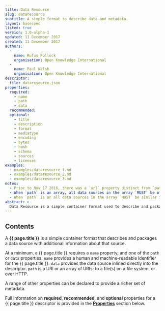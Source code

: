 ```yaml
---
title: Data Resource
slug: dataresource
subtitle: A simple format to describe data and metadata.
layout: basespec
listed: true
version: 1.0-alpha-1
updated: 11 December 2017
created: 11 December 2017
authors:
  -
    name: Rufus Pollock
    organisation: Open Knowledge International
  -
    name: Paul Walsh
    organisation: Open Knowledge International
descriptor:
  file: dataresource.json
properties:
  required:
    - name
    - path
    - data
  recommended:
  optional:
    - title
    - description
    - format
    - mediatype
    - encoding
    - bytes
    - hash
    - schema
    - sources
    - licenses
examples:
  - examples/dataresource_1.md
  - examples/dataresource_2.md
  - examples/dataresource_3.md
notes:
  - Prior to Nov 17 2016, there was a `url` property distinct from `path`. In order to support backwards compatability, implementors `MAY` want to automatically convert a `url` property to a `path` property and issue a warning.
  - When `path` is an array, all data sources in the array `MUST` be of the same type (i.e.: all http URLs, or all file paths).
  - When `path` is an all data sources in the array `MUST` be similar in terms of structure and format. Implementations `SHOULD` be able to simply concatenate the files together and treat the result as one large file.
abstract: >
  Data Resource is a simple container format used to describe and package a data source with additional metadata about that data source. By providing a minimum set of required properties and a range of recommended and optional properties, the format enables a simple contract for data interoperability that is governed by minimalism.
---
```


## Contents

A **{{ page.title }}** is a simple container format that describes and packages a data source with additional information about that source.

At a minimum, a {{ page.title }} requires a `name` property, and one of the `path` or `data` properties. `name` provides a human and machine-readable identifier for the {{ page.title }}. `data` provides the data source inlined directly into the descriptor. `path` is a URI or an array of URIs: to a file(s) on a file system, or over HTTP.

A range of other properties can be declared to provide a richer set of metadata.

Full information on **required**, **recommended**, and **optional** properties for a {{ page.title }} descriptor is provided in the [**Properties**](#properties) section below.
